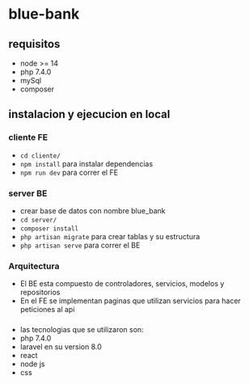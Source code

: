 # blue-bank

## requisitos
- node >= 14
- php 7.4.0
- mySql
- composer

## instalacion y ejecucion en local

### cliente FE
- `cd cliente/`
- `npm install` para instalar dependencias 
- `npm run dev` para correr el FE

### server BE
- crear base de datos con nombre blue_bank
- `cd server/`
- `composer install`
- `php artisan migrate` para crear tablas y su estructura
- `php artisan serve` para correr el BE

### Arquitectura 
- El BE esta compuesto de controladores, servicios, modelos y repositorios 
- En el FE se implementan paginas que utilizan servicios para hacer peticiones al api

###
- las tecnologias que se utilizaron son:
- php 7.4.0
- laravel en su version 8.0
- react
- node js 
- css
